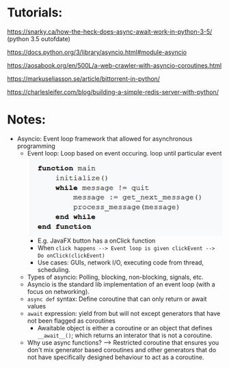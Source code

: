 # Tutorials:

https://snarky.ca/how-the-heck-does-async-await-work-in-python-3-5/ (python 3.5 outofdate)

https://docs.python.org/3/library/asyncio.html#module-asyncio

https://aosabook.org/en/500L/a-web-crawler-with-asyncio-coroutines.html

https://markuseliasson.se/article/bittorrent-in-python/

https://charlesleifer.com/blog/building-a-simple-redis-server-with-python/

# Notes:

- Asyncio: Event loop framework that allowed for asynchronous programming
    - Event loop: Loop based on event occuring. loop until particular event ![eventloop](imgs/eventloop.png)
        - E.g. JavaFX button has a onClick function
        - When `click happens --> Event loop is given clickEvent --> Do onClick(clickEvent)`
        - Use cases: GUIs, network I/O, executing code from thread, scheduling.
    - Types of asyncio: Polling, blocking, non-blocking, signals, etc.
    - Asyncio is the standard lib implementation of an event loop (with a focus on networking).
    - `async def` syntax: Define coroutine that can only return or await values
    - `await` expression: yield from but will not except generators that have not been flagged as coroutines
        - Awaitable object is either a coroutine or an object that defines `__await__()`; which returns an interator that is not a coroutine.
    - Why use async functions? --> Restricted coroutine that ensures you don't mix generator based coroutines and other generators that do not have specifically designed behaviour to act as a coroutine.


